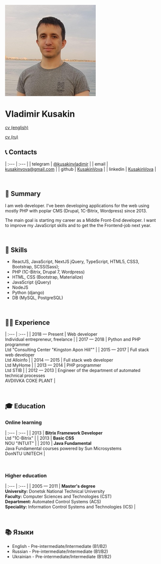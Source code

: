 ![Vladimir Kusakin](../assets/img/photo.jpg)

# Vladimir **Kusakin**

[cv (english)](https://kusakinvova.github.io/md/cvEN)

[cv (ru)](https://kusakinvova.github.io/md/cvRU)

## 📞 Contacts

| :--- | :--- |
| telegram | [@kusakinvladimir](https://t.me/kusakinvladimir) |
| email | [kusakinvova@gmail.com](kusakinvova@gmail.com) |
| github | [KusakinVova](https://github.com/KusakinVova) |
| linkedin | [KusakinVova](https://www.linkedin.com/in/kusakinvladimir/) |

&nbsp;

## 📝 Summary

I am web developer. I've been developing applications for the web using mostly PHP with poplar CMS (Drupal, 1C-Bitrix, Wordpress) since 2013.

The main goal is starting my career as a Middle Front-End developer. I want to improve my JavaScript skills and to get the the Frontend-job next year.

&nbsp;

## 🧩 Skills

- ReactJS, JavaScript, NextJS jQuery, TypeScript, HTML5, CSS3, Bootstrap, SCSS(Sass);
- PHP (1C-Bitrix, Drupal 7, Wordpress)
- HTML, CSS (Bootstrap, Materialize)
- JavaScript (jQuery)
- NodeJS
- Python (django)
- DB (MySQL, PostgreSQL)

&nbsp;

## 👨‍💻 Experience

| :--- | :--- |
| 2018 — Present | Web developer <br> Individual entrepreneur, freelance |
| 2017 — 2018 | Python and PHP programmer <br> Ltd "Consulting Center "Kingston Apon Hill"" |
| 2015 — 2017 | Full stack web developer <br> Ltd Alloinfo |
| 2014 — 2015 | Full stack web developer <br> Ltd MyHome |
| 2013 — 2014 | PHP programmer <br> Ltd STIB |
| 2012 — 2013 | Engineer of the department of automated technical processes <br>AVDIIVKA COKE PLANT |

&nbsp;

## 🎓 Education

### Online learning

| :--- | :--- |
| 2013 | **Bitrix Framework Developer**<br>Ltd "1C-Bitrix" |
| 2013 | **Basic CSS** <br> NOU "INTUIT" |
| 2010 | **Java Fundamental**<br>Java Fundamental сourses powered by Sun Microsystems <br>DonNTU UNITECH |

&nbsp;

### Higher education

| :--- | :--- |
| 2005 — 2011 | **Master's degree** <br> **University:** Donetsk National Technical University <br> **Faculty:** Computer Sciences and Technologies (CST)<br> **Department:** Automated Control Systems (ACS)<br> **Speciality:** Information Control Systems and Technologies (ICS) |

&nbsp;

## 📚 Языки

- English - Pre-intermediate/Intermediate (B1/B2)
- Russian - Pre-intermediate/Intermediate (B1/B2)
- Ukrainian - Pre-intermediate/Intermediate (B1/B2)
